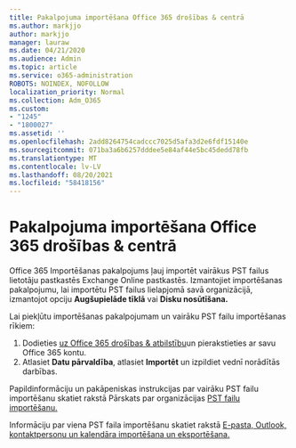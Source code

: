 ```yaml
---
title: Pakalpojuma importēšana Office 365 drošības & centrā
ms.author: markjjo
author: markjjo
manager: lauraw
ms.date: 04/21/2020
ms.audience: Admin
ms.topic: article
ms.service: o365-administration
ROBOTS: NOINDEX, NOFOLLOW
localization_priority: Normal
ms.collection: Adm_O365
ms.custom:
- "1245"
- "1800027"
ms.assetid: ''
ms.openlocfilehash: 2add8264754cadccc7025d5afa3d2e6fdf15140e
ms.sourcegitcommit: 071ba3a6b6257dddee5e84af44e5bc45dedd78fb
ms.translationtype: MT
ms.contentlocale: lv-LV
ms.lasthandoff: 08/20/2021
ms.locfileid: "58418156"
---
```

# <a name="import-service-in-the-office-365-security--compliance-center"></a>Pakalpojuma importēšana Office 365 drošības & centrā

Office 365 Importēšanas pakalpojums ļauj importēt vairākus PST failus lietotāju pastkastēs Exchange Online pastkastēs. Izmantojiet importēšanas pakalpojumu, lai importētu PST failus lielapjomā savā organizācijā, izmantojot opciju **Augšupielāde tīklā** vai **Disku nosūtīšana.**

Lai piekļūtu importēšanas pakalpojumam un vairāku PST failu importēšanas rīkiem:

1. Dodieties [uz Office 365 drošības & atbilstību](https://protection.office.com)un pierakstieties ar savu Office 365 kontu.
1. Atlasiet **Datu pārvaldība**, atlasiet **Importēt** un izpildiet vednī norādītās darbības. 

Papildinformāciju un pakāpeniskas instrukcijas par vairāku PST failu importēšanu skatiet rakstā Pārskats par organizācijas [PST failu importēšanu.](https://docs.microsoft.com/office365/securitycompliance/importing-pst-files-to-office-365)

Informāciju par viena PST faila importēšanu skatiet rakstā [E-pasta, Outlook, kontaktpersonu un kalendāra importēšana un eksportēšana.](https://support.office.com/article/92577192-3881-4502-b79d-c3bbada6c8ef#ID0EAACAAA=Mac)

